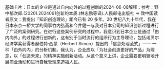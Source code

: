 

基础卡片：日本的企业是通过自内向外的过程创新的2024-06-08解释：参考：野中郁次郎.(2020).2024061创新的本质.(林忠鹏等译).人民邮电出版社 => 致中国读者原文：我提出「知识创造理论」距今已有 20 多年。20 世纪八九十年代，我在日本东京一桥大学的同事竹内弘高和今井健一与我对日本公司的知识创新过程进行了广泛的案例研究。在进行这些案例研究的过程中，我意识到日本企业是通过「由内向外」的过程进行创新的，这有别于当时流行的组织行为主导理论，包括诺贝尔经济学奖获得者赫伯特·西蒙（Herbert Simon）提出的「信息处理范式」—— 一种「由外向内」的分析机制。我认为，企业应以「为社会创造更好的产品」为理念，以「创造未来」的精神实施创新活动。从这个意义上讲，企业需要更明智地开展商业活动和进行自我管理来造福人民。